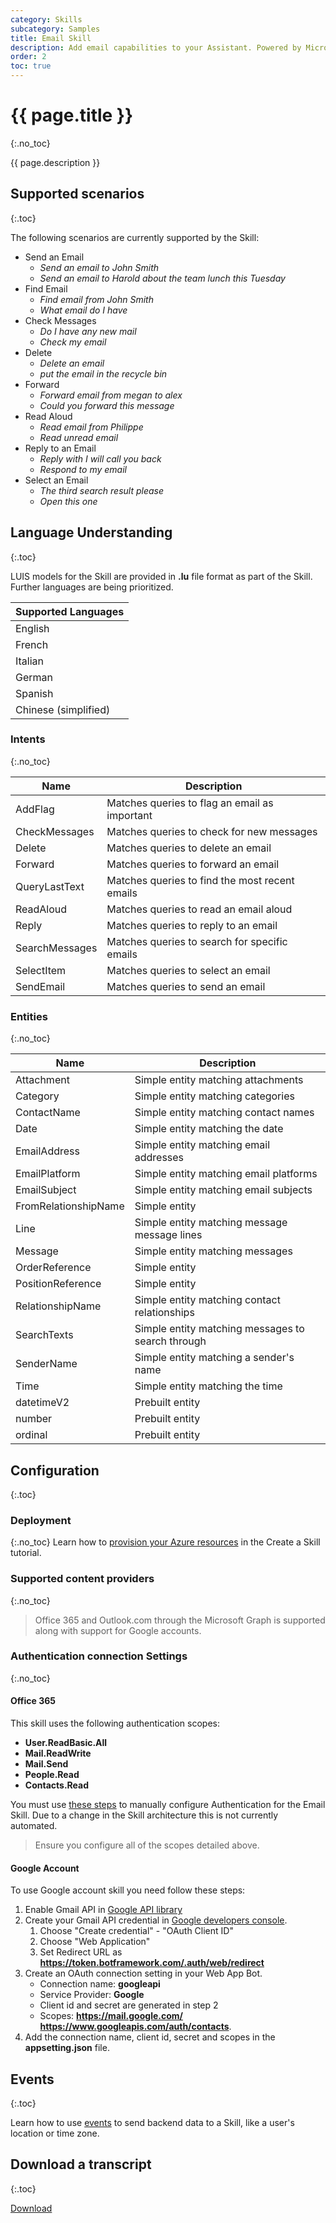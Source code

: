 ```yaml
---
category: Skills
subcategory: Samples
title: Email Skill
description: Add email capabilities to your Assistant. Powered by Microsoft Graph and Google.
order: 2
toc: true
---
```


# {{ page.title }}
{:.no_toc}

{{ page.description }}

## Supported scenarios
{:.toc}

The following scenarios are currently supported by the Skill:

- Send an Email
  - *Send an email to John Smith*
  - *Send an email to Harold about the team lunch this Tuesday*
- Find Email
  - *Find email from John Smith*
  - *What email do I have*
- Check Messages
  - *Do I have any new mail*
  - *Check my email*
- Delete
  - *Delete an email*
  - *put the email in the recycle bin*
- Forward
  - *Forward email from megan to alex*
  - *Could you forward this message*
- Read Aloud
  - *Read email from Philippe*
  - *Read unread email*
- Reply to an Email
  - *Reply with I will call you back*
  - *Respond to my email*
- Select an Email
  - *The third search result please*
  - *Open this one*

## Language Understanding
{:.toc}

LUIS models for the Skill are provided in **.lu** file format as part of the Skill. Further languages are being prioritized.

|Supported Languages|
|-|
|English|
|French|
|Italian|
|German|
|Spanish|
|Chinese (simplified)|

### Intents
{:.no_toc}

|Name|Description|
|-|-|
|AddFlag| Matches queries to flag an email as important |
|CheckMessages| Matches queries to check for new messages |
|Delete| Matches queries to delete an email |
|Forward| Matches queries to forward an email |
|QueryLastText| Matches queries to find the most recent emails |
|ReadAloud| Matches queries to read an email aloud |
|Reply| Matches queries to reply to an email|
|SearchMessages| Matches queries to search for specific emails |
|SelectItem| Matches queries to select an email |
|SendEmail| Matches queries to send an email |

### Entities
{:.no_toc}

|Name|Description|
|-|-|
|Attachment| Simple entity matching attachments|
|Category| Simple entity matching categories|
|ContactName| Simple entity matching contact names|
|Date| Simple entity matching the date|
|EmailAddress| Simple entity matching email addresses|
|EmailPlatform| Simple entity matching email platforms|
|EmailSubject| Simple entity matching email subjects|
|FromRelationshipName| Simple entity|
|Line| Simple entity matching message message lines|
|Message| Simple entity matching messages |
|OrderReference| Simple entity |
|PositionReference| Simple entity|
|RelationshipName| Simple entity matching contact relationships|
|SearchTexts| Simple entity matching messages to search through|
|SenderName| Simple entity matching a sender's name|
|Time| Simple entity matching the time|
|datetimeV2| Prebuilt entity|
|number| Prebuilt entity|
|ordinal| Prebuilt entity|

## Configuration
{:.toc}

### Deployment
{:.no_toc}
Learn how to [provision your Azure resources]({{site.baseurl}}/skills/tutorials/create-skill/csharp/4-provision-your-azure-resources/) in the Create a Skill tutorial.

### Supported content providers
{:.no_toc}
> Office 365 and Outlook.com through the Microsoft Graph is supported along with support for Google accounts.

### Authentication connection Settings
{:.no_toc}

#### Office 365

This skill uses the following authentication scopes:

- **User.ReadBasic.All**
- **Mail.ReadWrite**
- **Mail.Send**
- **People.Read**
- **Contacts.Read**

You must use [these steps]({{site.baseurl}}/{{site.data.urls.SkillManualAuth}}) to manually configure Authentication for the Email Skill. Due to a change in the Skill architecture this is not currently automated. 

> Ensure you configure all of the scopes detailed above.

#### Google Account

To use Google account skill you need follow these steps:
1. Enable Gmail API in [Google API library](https://console.developers.google.com/apis/library)
1. Create your Gmail API credential in [Google developers console](https://console.developers.google.com/apis/credentials).
    1. Choose "Create credential" - "OAuth Client ID"
    1. Choose "Web Application"
    1. Set Redirect URL as **https://token.botframework.com/.auth/web/redirect**
1. Create an OAuth connection setting in your Web App Bot.
    - Connection name: **googleapi**
    - Service Provider: **Google**
    - Client id and secret are generated in step 2
    - Scopes: **https://mail.google.com/ https://www.googleapis.com/auth/contacts**.
1. Add the connection name, client id, secret and scopes in the **appsetting.json** file.

## Events
{:.toc}

Learn how to use [events]({{site.baseurl}}/virtual-assistant/handbook/events) to send backend data to a Skill, like a user's location or time zone.

## Download a transcript
{:.toc}

<a class="btn btn-primary" href="{{site.baseurl}}/assets/transcripts/skills-email.transcript">Download</a>
